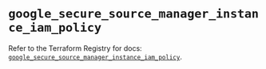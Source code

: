 # `google_secure_source_manager_instance_iam_policy`

Refer to the Terraform Registry for docs: [`google_secure_source_manager_instance_iam_policy`](https://registry.terraform.io/providers/hashicorp/google-beta/6.34.1/docs/resources/google_secure_source_manager_instance_iam_policy).
